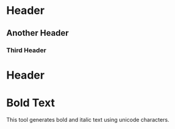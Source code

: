 # Header

## Another Header

### Third Header

# Header

# Bold Text

This tool generates bold and italic text using unicode characters.